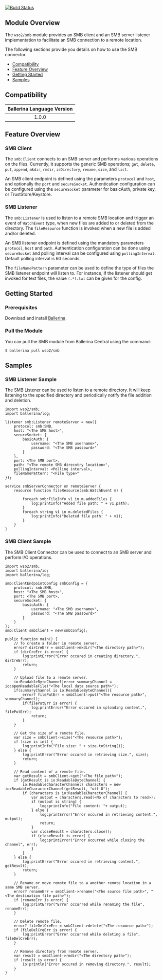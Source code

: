 [![Build Status](https://travis-ci.org/wso2-ballerina/module-smb.svg?branch=master)](https://travis-ci.org/wso2-ballerina/module-smb)

## Module Overview

The `wso2/smb` module provides an SMB client and an SMB server listener implementation to facilitate an SMB connection 
to a remote location.

The following sections provide you details on how to use the SMB connector.

- [Compatibility](#compatibility)
- [Feature Overview](#feature-overview)
- [Getting Started](#getting-started)
- [Samples](#samples)

## Compatibility

| Ballerina Language Version  |
|:---------------------------:|
|  1.0.0                     |

## Feature Overview

### SMB Client
The `smb:Client` connects to an SMB server and performs various operations on the files. Currently, it supports the 
generic SMB operations; `get`, `delete`, `put`, `append`, `mkdir`, `rmdir`, `isDirectory`,  `rename`, `size`, and
 `list`.

An SMB client endpoint is defined using the parameters `protocol` and `host`, and optionally the `port` and 
`secureSocket`. Authentication configuration can be configured using the `secureSocket` parameter for basicAuth, 
private key, or TrustStore/Keystore.

### SMB Listener
The `smb:Listener` is used to listen to a remote SMB location and trigger an event of `WatchEvent` type, when new 
files are added to or deleted from the directory. The `fileResource` function is invoked when a new file is added 
and/or deleted.

An SMB listener endpoint is defined using the mandatory parameters `protocol`, `host` and  `path`. Authentication 
configuration can be done using `secureSocket` and polling interval can be configured using `pollingInterval`. 
Default polling interval is 60 seconds.

The `fileNamePattern` parameter can be used to define the type of files the SMB listener endpoint will listen to. 
For instance, if the listener should get invoked for text files, the value `(.*).txt` can be given for the config.

## Getting Started

### Prerequisites
Download and install [Ballerina](https://ballerinalang.org/downloads/).

### Pull the Module
You can pull the SMB module from Ballerina Central using the command:
```ballerina
$ ballerina pull wso2/smb
```

## Samples

### SMB Listener Sample
The SMB Listener can be used to listen to a remote directory. It will keep listening to the specified directory and 
periodically notify the file addition and deletion.

```ballerina
import wso2/smb;
import ballerina/log;

listener smb:Listener remoteServer = new({
    protocol: smb:SMB,
    host: "<The SMB host>",
    secureSocket: {
        basicAuth: {
            username: "<The SMB username>",
            password: "<The SMB passowrd>"
        }
    },
    port: <The SMB port>,
    path: "<The remote SMB direcotry location>",
    pollingInterval: <Polling interval>,
    fileNamePattern: "<File type>"
});

service smbServerConnector on remoteServer {
    resource function fileResource(smb:WatchEvent m) {

        foreach smb:FileInfo v1 in m.addedFiles {
            log:printInfo("Added file path: " + v1.path);
        }
        foreach string v1 in m.deletedFiles {
            log:printInfo("Deleted file path: " + v1);
        }
    }
}
```

### SMB Client Sample
The SMB Client Connector can be used to connect to an SMB server and perform I/O operations.

```ballerina
import wso2/smb;
import ballerina/io;
import ballerina/log;

smb:ClientEndpointConfig smbConfig = {
    protocol: smb:SMB,
    host: "<The SMB host>",
    port: <The SMB port>,
    secureSocket: {
        basicAuth: {
            username: "<The SMB username>",
            password: "<The SMB passowrd>"
        }
    }
};
smb:Client smbClient = new(smbConfig);
    
public function main() {
    // To create a folder in remote server.
    error? dirCreErr = smbClient->mkdir("<The directory path>");
    if (dirCreErr is error) {
        log:printError("Error occured in creating directory.", dirCreErr);
        return;
    }
    
    // Upload file to a remote server.
    io:ReadableByteChannel|error summaryChannel = io:openReadableFile("<The local data source path>");
    if(summaryChannel is io:ReadableByteChannel){
        error? filePutErr = smbClient->put("<The resource path>", summaryChannel);   
        if(filePutErr is error) {
            log:printError("Error occured in uploading content.", filePutErr);
            return;
        }
    }
    
    // Get the size of a remote file.
    var size = smbClient->size("<The resource path>");
    if (size is int) {
        log:printInfo("File size: " + size.toString());
    } else {
        log:printError("Error occured in retrieving size.", size);
        return;
    }
    
    // Read content of a remote file.
    var getResult = smbClient->get("<The file path>");
    if (getResult is io:ReadableByteChannel) {
        io:ReadableCharacterChannel? characters = new io:ReadableCharacterChannel(getResult, "utf-8");
        if (characters is io:ReadableCharacterChannel) {
            var output = characters.read(<No of characters to read>);
            if (output is string) {
                log:printInfo("File content: "+ output);
            } else {
                log:printError("Error occured in retrieving content.", output);
                return;
            }
            var closeResult = characters.close();
            if (closeResult is error) {
                log:printError("Error occurred while closing the channel", err);
            }
        }
    } else {
        log:printError("Error occured in retrieving content.", getResult);
        return;
    }
    
    // Rename or move remote file to a another remote location in a same SMB server.
    error? renameErr = smbClient->rename("<The source file path>", "<The destination file path>");
    if (renameErr is error) {
        log:printError("Error occurred while renaming the file", renameErr);
    }
    
    // Delete remote file.
    error? fileDelCreErr = smbClient->delete("<The resource path>");
    if (fileDelCreErr is error) {
        log:printError("Error occurred while deleting a file", fileDelCreErr);
    }

    // Remove directory from remote server.
    var result = smbClient->rmdir("<The directory path>");
    if (result is error) {
        io:println("Error occured in removing directory.", result); 
    }
}
```
